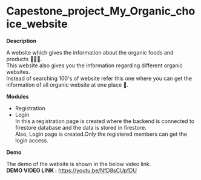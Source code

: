 # Capestone_project_My_Organic_choice_website
**Description**<br/>

A website which gives the information about the organic foods and products :leafy_green::apple::broccoli:.<br/>
This website also gives you the information regarding different organic websites.<br/>
Instead of searching 100's of website refer this one where you can get the information of all organic website at one place :slightly_smiling_face:.<br/>

**Modules**
- Registration 
- Login<br/>
In this a registration page is created where the backend is connected to firestore database and the data is stored in firestore.<br/>
Also, Login page is created.Only the registered members can get the login access.<br/>

**Demo**<br/>

The demo of the website is shown in the below video link.<br/>
**DEMO VIDEO LINK :** https://youtu.be/NfD8sCUpfDU
